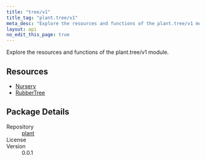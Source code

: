 ```yaml
---
title: "tree/v1"
title_tag: "plant.tree/v1"
meta_desc: "Explore the resources and functions of the plant.tree/v1 module."
layout: api
no_edit_this_page: true
---
```


<!-- WARNING: this file was generated by test. -->
<!-- Do not edit by hand unless you're certain you know what you are doing! -->

Explore the resources and functions of the plant.tree/v1 module.

<h2 id="resources">Resources</h2>
<ul class="api">
    <li><a href="nursery/" title="Nursery"><span class="api-symbol api-symbol--resource"></span>Nursery</a></li>
    <li><a href="rubbertree/" title="RubberTree"><span class="api-symbol api-symbol--resource"></span>RubberTree</a></li>
</ul>

<h2 id="package-details">Package Details</h2>
<dl class="package-details">
	<dt>Repository</dt>
	<dd><a href="">plant </a></dd>
	<dt>License</dt>
	<dd></dd>
	<dt>Version</dt>
	<dd>0.0.1</dd>
</dl>

